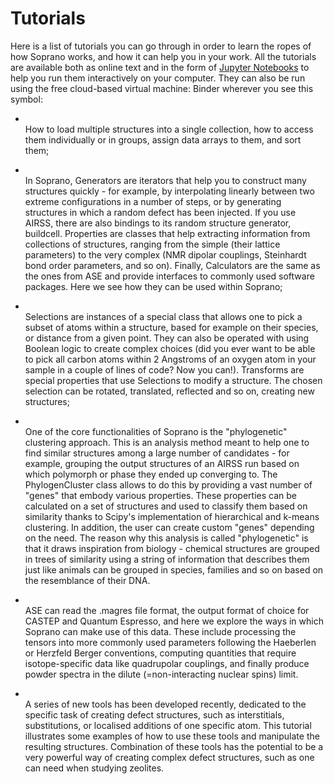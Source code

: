 Tutorials
=======================

Here is a list of tutorials you can go through in order to learn the
ropes of how Soprano works, and how it can help you in your work. All
the tutorials are available both as online text and in the form of
[Jupyter Notebooks](http://jupyter.org/) to help you run them
interactively on your computer. 
They can also be run using the free cloud-based virtual machine: Binder wherever you see this symbol: <i class="fas fa-rocket"></i>

-   [](tutorials/01-basic_concepts.ipynb)    
    How to load multiple structures into a single collection, how to
    access them individually or in groups, assign data arrays to them,
    and sort them;

-   [](tutorials/02-generators_properties_calculators.ipynb)    
    In Soprano, Generators are iterators that help you to construct many
    structures quickly - for example, by interpolating linearly between
    two extreme configurations in a number of steps, or by generating
    structures in which a random defect has been injected. If you use
    AIRSS, there are also bindings to its random structure generator,
    buildcell. Properties are classes that help extracting information
    from collections of structures, ranging from the simple (their
    lattice parameters) to the very complex (NMR dipolar couplings,
    Steinhardt bond order parameters, and so on). Finally, Calculators
    are the same as the ones from ASE and provide interfaces to commonly
    used software packages. Here we see how they can be used within
    Soprano;

-   [](tutorials/03-atomselection_transforms.ipynb)    
    Selections are instances of a special class that allows one to pick
    a subset of atoms within a structure, based for example on their
    species, or distance from a given point. They can also be operated
    with using Boolean logic to create complex choices (did you ever
    want to be able to pick all carbon atoms within 2 Angstroms of an
    oxygen atom in your sample in a couple of lines of code? Now you
    can!). Transforms are special properties that use Selections to
    modify a structure. The chosen selection can be rotated, translated,
    reflected and so on, creating new structures;

-   [](tutorials/04-clustering.ipynb)    
    One of the core functionalities of Soprano is
    the \"phylogenetic\" clustering approach. This is an analysis method
    meant to help one to find similar structures among a large number of
    candidates - for example, grouping the output structures of an AIRSS
    run based on which polymorph or phase they ended up converging to.
    The PhylogenCluster class allows to do this by providing a vast
    number of \"genes\" that embody various properties. These properties
    can be calculated on a set of structures and used to classify them
    based on similarity thanks to Scipy\'s implementation of
    hierarchical and k-means clustering. In addition, the user can
    create custom \"genes\" depending on the need. The reason why this
    analysis is called \"phylogenetic\" is that it draws inspiration
    from biology - chemical structures are grouped in trees of
    similarity using a string of information that describes them just
    like animals can be grouped in species, families and so on based on
    the resemblance of their DNA.
-   [](tutorials/05-nmr.ipynb)    
    ASE can read the .magres file format,
    the output format of choice for CASTEP and Quantum Espresso, and
    here we explore the ways in which Soprano can make use of this data.
    These include processing the tensors into more commonly used
    parameters following the Haeberlen or Herzfeld Berger conventions,
    computing quantities that require isotope-specific data like
    quadrupolar couplings, and finally produce powder spectra in the
    dilute (=non-interacting nuclear spins) limit.

-   [](tutorials/06-defect_calculations.ipynb)    
    A series of new tools
    has been developed recently, dedicated to the specific task of
    creating defect structures, such as interstitials, substitutions, or
    localised additions of one specific atom. This tutorial illustrates
    some examples of how to use these tools and manipulate the resulting
    structures. Combination of these tools has the potential to be a
    very powerful way of creating complex defect structures, such as one
    can need when studying zeolites.

